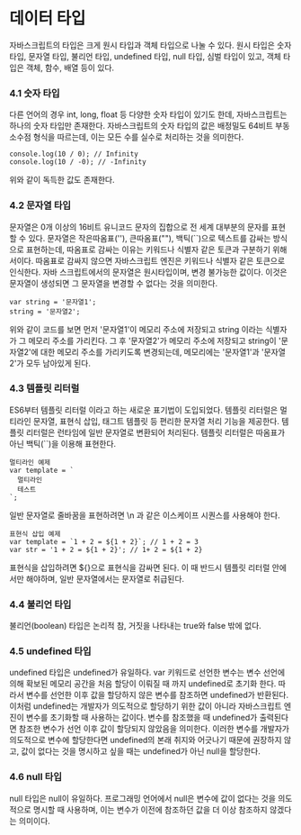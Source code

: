 # 데이터 타입
자바스크립트의 타입은 크게 원시 타입과 객체 타입으로 나눌 수 있다. 원시 타입은 숫자 타입, 문자열 타입, 불리언 타입, undefined 타입, null 타입, 심벌 타입이 있고, 객체 타입은 객체, 함수, 배열 등이 있다.


### 4.1 숫자 타입
다른 언어의 경우 int, long, float 등 다양한 숫자 타입이 있기도 한데, 자바스크립트는 하나의 숫자 타입만 존재한다.
자바스크립트의 숫자 타입의 값은 배정밀도 64비트 부동소수점 형식을 따르는데, 이는 모든 수를 실수로 처리하는 것을 의미한다.
```
console.log(10 / 0); // Infinity
console.log(10 / -0); // -Infinity
```
위와 같이 독득한 값도 존재한다.


### 4.2 문자열 타입
문자열은 0개 이상의 16비트 유니코드 문자의 집합으로 전 세계 대부분의 문자를 표현할 수 있다.
문자열은 작은따옴표(''), 큰따옴표(""), 백틱(``)으로 텍스트를 감싸는 방식으로 표현하는데, 따옴표로 감싸는 이유는 키워드나 식별자 같은 토큰과 구분하기 위해서이다. 따옴표로 감싸지 않으면 자바스크립트 엔진은 키워드나 식별자 같은 토큰으로 인식한다.
자바 스크립트에서의 문자열은 원시타입이며, 변경 불가능한 값이다. 이것은 문자열이 생성되면 그 문자열을 변경할 수 없다는 것을 의미한다.
```
var string = '문자열1';
string = '문자열2';
```
위와 같이 코드를 보면 먼저 '문자열1'이 메모리 주소에 저장되고 string 이라는 식별자가 그 메모리 주소를 가리킨다. 그 후 '문자열2'가 메모리 주소에 저장되고 string이 '문자열2'에 대한 메모리 주소를 가리키도록 변경되는데, 메모리에는 '문자열1'과 '문자열2'가 모두 남아있게 된다.


### 4.3 템플릿 리터럴
ES6부터 템플릿 리터럴 이라고 하는 새로운 표기법이 도입되었다. 템플릿 리터럴은 멀티라인 문자열, 표현식 삽입, 태그트 템플릿 등 편리한 문자열 처리 기능을 제공한다. 템플릿 리터럴은 런타임에 일반 문자열로 변환되어 처리된다.
템플릿 리터럴은 따옴표가 아닌 백틱(``)을 이용해 표현한다.
```
멀티라인 예제
var template = `
  멀티라인
  테스트
`;
```
일반 문자열로 줄바꿈을 표현하려면 \n 과 같은 이스케이프 시퀀스를 사용해야 한다.



```
표현식 삽입 예제
var template = `1 + 2 = ${1 + 2}`; // 1 + 2 = 3
var str = '1 + 2 = ${1 + 2}'; // 1+ 2 = ${1 + 2}
```
표현식을 삽입하려면 ${}으로 표현식을 감싸면 된다. 이 때 반드시 템플릿 리터럴 안에서만 해야하며, 일반 문자열에서는 문자열로 취급된다.


### 4.4 불리언 타입
불리언(boolean) 타입은 논리적 참, 거짓을 나타내는 true와 false 밖에 없다.


### 4.5 undefined 타입
undefined 타입은 undefined가 유일하다. var 키워드로 선언한 변수는 변수 선언에 의해 확보된 메모리 공간을 처음 할당이 이뤄질 때 까지 undefined로 초기화 한다. 따라서 변수를 선언한 이후 값을 할당하지 않은 변수를 참조하면 undefined가 반환된다.
이처럼 undefined는 개발자가 의도적으로 할당하기 위한 값이 아니라 자바스크립트 엔진이 변수를 초기화할 때 사용하는 값이다. 변수를 참조했을 때 undefined가 출력된다면 참조한 변수가 선언 이후 값이 할당되지 않았음을 의미한다.
이러한 변수를 개발자가 의도적으로 변수에 할당한다면 undefined의 본래 취지와 어긋나기 때문에 권장하지 않고, 값이 없다는 것을 명시하고 싶을 때는 undefined가 아닌 null을 할당한다.


### 4.6 null 타입
null 타입은 null이 유일하다. 프로그래밍 언어에서 null은 변수에 값이 없다는 것을 의도적으로 명시할 때 사용하며, 이는 변수가 이전에 참조하던 값을 더 이상 참조하지 않겠다는 의미이다.